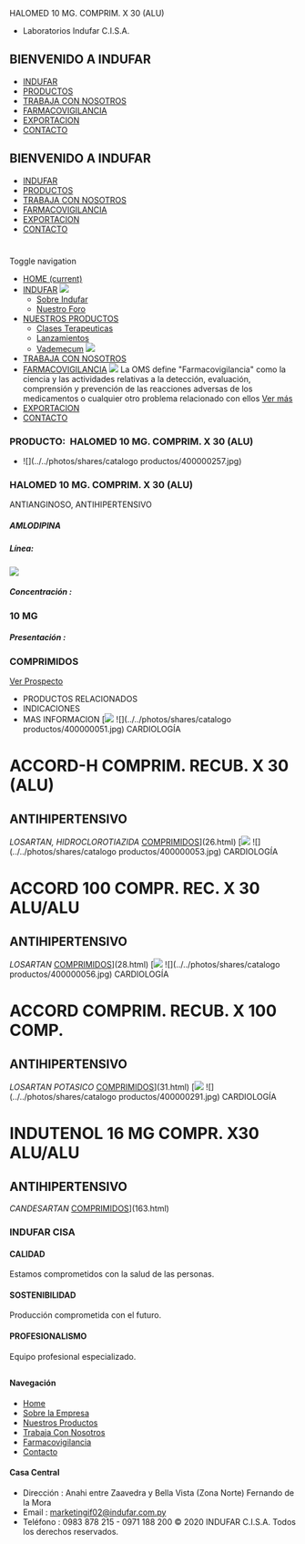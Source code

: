 HALOMED 10 MG. COMPRIM. X 30 (ALU)
- Laboratorios Indufar C.I.S.A.
## BIENVENIDO A INDUFAR
* [INDUFAR](144.html#)
* [PRODUCTOS](144.html#)
* [TRABAJA CON NOSOTROS](144.html#)
* [FARMACOVIGILANCIA](144.html#)
* [EXPORTACION](144.html#)
* [CONTACTO](144.html#)
## BIENVENIDO A INDUFAR
* [INDUFAR](../../index.html)
* [PRODUCTOS](../../productos.html)
* [TRABAJA CON NOSOTROS](../../trabaja_con_nosotros.html)
* [FARMACOVIGILANCIA](../../farmacovigilancia.html)
* [EXPORTACION](../../exportacion.html)
* [CONTACTO](../../contacto.html)
# 
Toggle navigation
* [HOME (current)](../../index.html)
* [INDUFAR](144.html#) 
  [![ ](../../photos/shares/Sistema/Menu/indufar_menul.jpg)](../../institucional.html)
  - [Sobre Indufar](../../institucional.html)
  - [Nuestro Foro](../../blog.html)
* [NUESTROS PRODUCTOS](144.html#) 
  - [Clases Terapeuticas](../clases_terapeuticas.html)
  - [Lanzamientos](../lanzamientos.html)
  - [Vademecum](../../productos.html)
  [![ ](../../photos/shares/Sistema/Menu/productos.png)](../../productos.html)
* [TRABAJA CON NOSOTROS](../../trabaja_con_nosotros.html)
* [FARMACOVIGILANCIA](144.html#) 
  [![ ](../../photos/shares/Sistema/Menu/TUBOS.png)](../../farmacovigilancia.html)
  La OMS define "Farmacovigilancia" como la ciencia y las actividades relativas a la detección, evaluación, comprensión y prevención de las reacciones adversas de los medicamentos o cualquier otro problema relacionado con ellos
  [Ver más](../../farmacovigilancia.html)
* [EXPORTACION](../../exportacion.html)
* [CONTACTO](../../contacto.html)
### PRODUCTO:  HALOMED 10 MG. COMPRIM. X 30 (ALU)
* ![](../../photos/shares/catalogo productos/400000257.jpg)
### **HALOMED 10 MG. COMPRIM. X 30 (ALU)**
ANTIANGINOSO, ANTIHIPERTENSIVO
##### **AMLODIPINA**
##### **Línea:**
[![](../../photos/shares/Laboratorios/lab_cardio.png)](../linea/5.html)
##### **Concentración :**
### 10 MG
##### **Presentación :**
### COMPRIMIDOS
[Ver Prospecto](https://www.indufar.com.py/files/shares/prospectos/400000257.pdf)
* PRODUCTOS RELACIONADOS
* INDICACIONES
* MAS INFORMACION
[![](../../photos/shares/Laboratorios/lab_cardio.png)
![](../../photos/shares/catalogo productos/400000051.jpg)
CARDIOLOGÍA
# ACCORD-H COMPRIM. RECUB. X 30 (ALU)
## ANTIHIPERTENSIVO
*LOSARTAN, HIDROCLOROTIAZIDA*
[COMPRIMIDOS](144.html#)](26.html)
[![](../../photos/shares/Laboratorios/lab_cardio.png)
![](../../photos/shares/catalogo productos/400000053.jpg)
CARDIOLOGÍA
# ACCORD 100 COMPR. REC. X 30 ALU/ALU
## ANTIHIPERTENSIVO
*LOSARTAN*
[COMPRIMIDOS](144.html#)](28.html)
[![](../../photos/shares/Laboratorios/lab_cardio.png)
![](../../photos/shares/catalogo productos/400000056.jpg)
CARDIOLOGÍA
# ACCORD COMPRIM. RECUB. X 100 COMP.
## ANTIHIPERTENSIVO
*LOSARTAN POTASICO*
[COMPRIMIDOS](144.html#)](31.html)
[![](../../photos/shares/Laboratorios/lab_cardio.png)
![](../../photos/shares/catalogo productos/400000291.jpg)
CARDIOLOGÍA
# INDUTENOL 16 MG COMPR. X30 ALU/ALU
## ANTIHIPERTENSIVO
*CANDESARTAN*
[COMPRIMIDOS](144.html#)](163.html)
### INDUFAR CISA
#### CALIDAD
Estamos comprometidos con la salud de las personas.
#### SOSTENIBILIDAD
Producción comprometida con el futuro.
#### PROFESIONALISMO
Equipo profesional especializado.
## 
#### Navegación
* [Home](../../index.html)
* [Sobre la Empresa](../../institucional.html)
* [Nuestros Productos](../../productos.html)
* [Trabaja Con Nosotros](../../trabaja_con_nosotros.html)
* [Farmacovigilancia](../../farmacovigilancia.html)
* [Contacto](../../contacto.html)
#### Casa Central
* Dirección : Anahi entre Zaavedra y Bella Vista (Zona Norte) Fernando de la Mora
* Email : [marketingif02@indufar.com.py](mailto:marketingif02@indufar.com.py)
* Teléfono : 0983 878 215 - 0971 188 200
© 2020 INDUFAR C.I.S.A. Todos los derechos reservados.